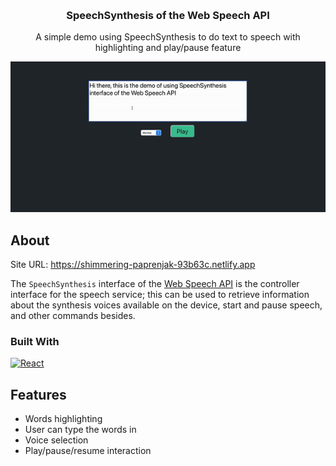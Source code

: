 <a name="readme-top"></a>

<!-- PROJECT LOGO -->
<br />
<div align="center">
  <h3 align="center">SpeechSynthesis of the Web Speech API</h3>

  <p align="center">
    A simple demo using SpeechSynthesis to do text to speech with highlighting and play/pause feature
</div>

![Application](images/app.gif)

## About

Site URL: https://shimmering-paprenjak-93b63c.netlify.app

The `SpeechSynthesis` interface of the [Web Speech API](https://developer.mozilla.org/en-US/docs/Web/API/Web_Speech_API) is the controller interface for the speech service; this can be used to retrieve information about the synthesis voices available on the device, start and pause speech, and other commands besides.

### Built With

[![React][react.js]][react-url]

## Features

- Words highlighting
- User can type the words in
- Voice selection
- Play/pause/resume interaction

<!-- MARKDOWN LINKS & IMAGES -->

[react.js]: https://img.shields.io/badge/React-20232A?style=for-the-badge&logo=react&logoColor=61DAFB
[react-url]: https://reactjs.org/
